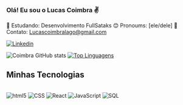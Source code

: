 ### Olá! Eu sou o Lucas Coimbra ✌️

📜 Estudando: Desenvolvimento FullSataks
😊 Pronoums: [ele/dele]
📧 Contato: Lucascoimbralago@gmail.com

[![Linkedin](https://img.shields.io/badge/LinkedIn-0077B5?style=for-the-badge&logo=linkedin&logoColor=white)](https://www.linkedin.com/in/lucascoimbrarochalago/)

![Coimbra GitHub stats](https://github-readme-stats.vercel.app/api?username=LucasCoimbrax&show_icons=true&theme=radical)
[![Top Linguagens](https://github-readme-stats.vercel.app/api/top-langs/?username=LucasCoimbrax&layout=compact)](https://github.com/anuraghazra/github-readme-stats)

## Minhas Tecnologias

<div style="display: inline_block"><br/>
<img aling="center" alt="html5" src="https://img.shields.io/badge/HTML5-E34F26?style=for-the-badge&logo=html5&logoColor=white"/>
<img aling="center" alt="CSS" src="https://img.shields.io/badge/CSS3-1572B6?style=for-the-badge&logo=css3&logoColor=white"/>
<img aling="center" alt="React" src="https://img.shields.io/badge/React-20232A?style=for-the-badge&logo=react&logoColor=61DAFB"/>
<img aling="center" alt="JavaScript" src="https://img.shields.io/badge/JavaScript-F7DF1E?style=for-the-badge&logo=javascript&logoColor=black"/>
<img aling="center" alt="SQL" src="https://img.shields.io/badge/MySQL-00000F?style=for-the-badge&logo=mysql&logoColor=white"/>
</div>
<br/>
